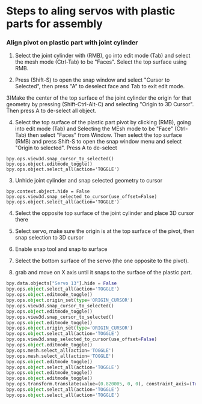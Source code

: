 # Steps to aling servos with plastic parts for assembly

### Align pivot on plastic part with joint cylinder

1) Select the joint cylinder with (RMB), go into edit mode (Tab) and select the mesh mode (Ctrl-Tab) to be "Faces". Select the top surface using RMB.

2) Press (Shift-S) to open the snap window and select "Cursor to Selected", then press "A" to deselect face and Tab to exit edit mode.

3)Make the center of the top surface of the joint cylinder the origin for that geometry by pressing (Shift-Ctrl-Alt-C) and selecting "Origin to 3D Cursor". Then press A to de-select all object.

4) Select the top surface of the plastic part pivot by clicking (RMB), going into edit mode (Tab) and Selecting the MEsh mode to be "Face" (Ctrl-Tab) then select "Faces" from Window. Then select the top surface (RMB) and press Shift-S to open the snap window menu and select "Origin to selected". Press A to de-select

````python3
bpy.ops.view3d.snap_cursor_to_selected()
bpy.ops.object.editmode_toggle()
bpy.ops.object.select_all(action='TOGGLE')
````

3) Unhide joint cylinder and snap selected geometry to cursor

````python3
bpy.context.object.hide = False
bpy.ops.view3d.snap_selected_to_cursor(use_offset=False)
bpy.ops.object.select_all(action='TOGGLE')
````

4) Select the opposite top surface of the joint cylinder and place 3D cursor there


5) Select servo, make sure the origin is at the top surface of the pivot, then snap selection to 3D cursor

6) Enable snap tool and snap to surface

7) Select the bottom surface of the servo (the one opposite to the pivot).

8) grab and move on X axis until it snaps to the surface of the plastic part.



````python
bpy.data.objects["Servo 13"].hide = False
bpy.ops.object.select_all(action='TOGGLE')
bpy.ops.object.editmode_toggle()
bpy.ops.object.origin_set(type='ORIGIN_CURSOR')
bpy.ops.view3d.snap_cursor_to_selected()
bpy.ops.object.editmode_toggle()
bpy.ops.view3d.snap_cursor_to_selected()
bpy.ops.object.editmode_toggle()
bpy.ops.object.origin_set(type='ORIGIN_CURSOR')
bpy.ops.object.select_all(action='TOGGLE')
bpy.ops.view3d.snap_selected_to_cursor(use_offset=False)
bpy.ops.object.editmode_toggle()
bpy.ops.mesh.select_all(action='TOGGLE')
bpy.ops.mesh.select_all(action='TOGGLE')
bpy.ops.object.editmode_toggle()
bpy.ops.object.select_all(action='TOGGLE')
bpy.ops.object.editmode_toggle()
bpy.ops.object.editmode_toggle()
bpy.ops.transform.translate(value=(0.820005, 0, 0), constraint_axis=(True, False, False), constraint_orientation='GLOBAL', mirror=False, proportional='DISABLED', proportional_edit_falloff='SMOOTH', proportional_size=1)
bpy.ops.object.select_all(action='TOGGLE')
bpy.ops.object.select_all(action='TOGGLE')
````
